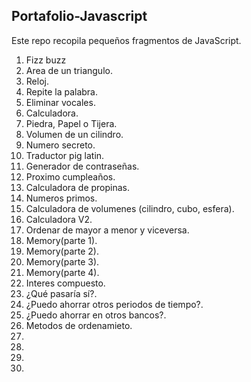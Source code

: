 ## **Portafolio-Javascript**
Este repo recopila pequeños fragmentos de JavaScript.  

1. Fizz buzz
2. Area de un triangulo.
3. Reloj.
4. Repite la palabra.
5. Eliminar vocales.
6. Calculadora.
7. Piedra, Papel o Tijera.
8. Volumen de un cilindro.
9. Numero secreto.
10. Traductor pig latin.
11. Generador de contraseñas.
12. Proximo cumpleaños.
13. Calculadora de propinas.
14. Numeros primos.
15. Calculadora de volumenes (cilindro, cubo, esfera).
16. Calculadora V2.
17. Ordenar de mayor a menor y viceversa.
18. Memory(parte 1).
19. Memory(parte 2).
20. Memory(parte 3).
21. Memory(parte 4). 
22. Interes compuesto.
23. ¿Qué pasaría sí?.
24. ¿Puedo ahorrar otros periodos de tiempo?.
25. ¿Puedo ahorrar en otros bancos?.
26. Metodos de ordenamieto.
27. 
28. 
29. 
30. 